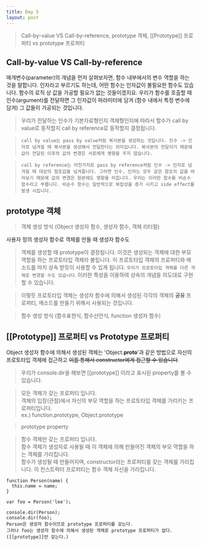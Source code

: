 ```yaml
---
title: Day 5
layout: post
---
```

> Call-by-value VS Call-by-reference, prototype 객체, [[Prototype]] 프로퍼티 vs prototype 프로퍼티


## Call-by-value VS Call-by-reference

  매개변수(parameter)의 개념을 먼저 살펴보자면, 함수 내부에서의 변수 역할을 하는 것을 말합니다. 인자라고 부르기도 하는데, 어떤 함수는 인자값이 불필요한 함수도 있습니다. 함수의 로직 상 값을 가공할 필요가 없는 것들이겠지요. 우리가 함수를 호출할 때 인수(argument)를 전달하면 그 인자값이 파라미터에 담겨 (함수 내에서 특정 변수에 담겨) 그 값들이 가공되는 것입니다.
  >우리가 전달하는 인수가 기본자료형인지 객체형인지에 따라서 함수가 call by value로 동작할지 call by reference로 동작할지 결정됩니다.

  >```call by value는 pass by value처럼 복사본을 생성하는 것입니다. 인수 -> 인자로 넘겨질 때 복사본을 생성해서 전달한다는 의미입니다. 복사본의 전달이기 때문에 값이 전달된 이후의 값의 변경은 서로에게 영향을 주지 않습니다.```

  >```call by reference는 마찬가지로 pass by reference처럼 인수 -> 인자로 넘겨질 때 대상의 참조값을 넘겨줍니다. 그러면 인수, 인자는 모두 같은 참조의 값을 바라보기 때문에 값의 변경은 원본에도 영향을 미칩니다. 우리는 이러한 함수를 비순수 함수라고 부릅니다. 비순수 함수는 일반적으로 복잡성을 증가 시키고 side effect를 발생 시킵니다.```

## prototype 객체

  >객체 생성 방식 (Object 생성자 함수, 생성자 함수, 객체 리터럴)

  사용자 정의 생성자 함수로 객체를 만들 때 생성자 함수도



  >객체를 생성할 때 prototype이 결정됩니다. 이것은 생성되는 객체에 대한 부모 역할을 하는 프로토타입 객체라 불립니다. 이 프로토타입 객체의 프로퍼티와 메소드를 마치 상속 받듯이 사용할 수 있게 됩니다. ```우리가 프로토타입 객체를 다른 객체로 변경할 수도 있습니다```. 이러한 특성을 이용하여 상속의 개념을 의도대로 구현할 수 있습니다.

  >이렇듯 프로토타입 객체는 생성자 함수에 의해서 생성된 각각의 객체의 **공유** 프로퍼티, 메소드를 만들기 위해서 사용되는 것입니다.

  >함수 생성 방식 (함수표현식, 함수선언식, function 생성자 함수)
## [[Prototype]] 프로퍼티 vs Prototype 프로퍼티

  Object 생성자 함수에 의해서 생성된 객체는 'Object.__proto__'과 같은 방법으로 자신의 프로토타입 객체에 접근하고 ~~이를 통해서 constructor에게 접근할 수 있습니다~~.
  >우리가 console.dir을 해보면 [[prototype]] 이라고 표시된 property를 볼 수 있습니다.

  >모든 객체가 갖는 프로퍼티 입니다.<br>
  >객체의 입장(관점)에서 자신의 부모 역할을 하는 프로토타입 객체를 가리키는 프로퍼티입니다.<br>
  >ex.) function.prototype, Object.prototype<br>

  >prototype property

  >함수 객체만 갖는 프로퍼티 입니다. <br>
  >함수 객체가 생성자로 사용될 때 이 객체에 의해 만들어진 객체의 부모 역할을 하는 객체를 가리킵니다. <br>
  >함수가 생성될 때 만들어지며, constructor라는 프로퍼티를 갖는 객체를 가리킵니다. 이 컨스트럭터 프로퍼티는 함수 객체 자신을 가리킵니다. <br>

```
function Person(name) {
  this.name = name;
}

var foo = Person('lee');

console.dir(Person);
console.dir(foo);
Person은 생성자 함수이므로 prototype 프로퍼티를 갖는다.
그러나 foo는 생성자 함수에 의해서 생성된 객체로 prototype 프로퍼티가 없다. ([[prototype]]만 갖는다.)
```
